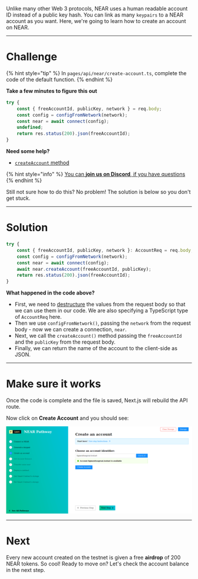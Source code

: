 Unlike many other Web 3 protocols, NEAR uses a human readable account ID instead of a public key hash. You can link as many `keypairs` to a NEAR account as you want. Here, we're going to learn how to create an account on NEAR. 

------------------------

# Challenge

{% hint style="tip" %}
In `pages/api/near/create-account.ts`, complete the code of the default function.
{% endhint %}

**Take a few minutes to figure this out**

```typescript
try {
    const { freeAccountId, publicKey, network } = req.body;
    const config = configFromNetwork(network);
    const near = await connect(config);
    undefined;
    return res.status(200).json(freeAccountId);
}
```

**Need some help?**
* [`createAccount` method](https://near.github.io/near-api-js/classes/near.near-1.html#createaccount)  

{% hint style="info" %}
[You can **join us on Discord**, if you have questions](https://discord.gg/fszyM7K)
{% endhint %}

Still not sure how to do this? No problem! The solution is below so you don't get stuck.

------------------------

# Solution

```typescript
try {
    const { freeAccountId, publicKey, network }: AccountReq = req.body;
    const config = configFromNetwork(network);
    const near = await connect(config);
    await near.createAccount(freeAccountId, publicKey);
    return res.status(200).json(freeAccountId);
}
```

**What happened in the code above?**
* First, we need to [destructure](https://dmitripavlutin.com/javascript-object-destructuring/) the values from the request body so that we can use them in our code. We are also specifying a TypeScript type of `AccountReq` here.
* Then we use `configFromNetwork()`, passing the `network` from the request body - now we can create a connection, `near`.
* Next, we call the `createAccount()` method passing the `freeAccountId` and the `publicKey` from the request body.
* Finally, we can return the name of the account to the client-side as JSON.

------------------------

# Make sure it works

Once the code is complete and the file is saved, Next.js will rebuild the API route.

Now click on **Create Account** and you should see:

![](../../../.gitbook/assets/pathways/near/near-create-account.gif)

-----------------------------

# Next

Every new account created on the testnet is given a free **airdrop** of 200 NEAR tokens. So cool! 
Ready to move on? Let's check the account balance in the next step.
